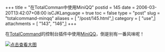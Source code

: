 +++
title = "在TotalComman中使用MiniQQ"
postid = 145
date = 2006-03-20T13:42:07+08:00
isCJKLanguage = true
toc = false
type = "post"
slug = "totalcommand-minqq"
aliases = [ "/post/145.html",]
category = [ "use",]
attachments = [ "143", "146",]
+++


在[TotalCommand](http://www.ghisler.com/)的控制台插件中使用[MiniQQ](https://blog.zengrong.net/post/138.html)，倒是别有一番风味呢！

[![点击查看大图](/uploads/2006/03/tcmd_miniqq_s1.png)](/uploads/2006/03/tcmd_miniqq.png)

